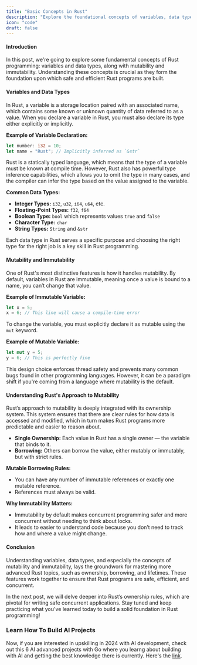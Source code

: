 ```yaml
---
title: "Basic Concepts in Rust"
description: "Explore the foundational concepts of variables, data types, and the principles of mutability and immutability in Rust, complete with detailed examples."
icon: "code"
draft: false
---
```


#### Introduction

In this post, we're going to explore some fundamental concepts of Rust programming: variables and data types, along with mutability and immutability. Understanding these concepts is crucial as they form the foundation upon which safe and efficient Rust programs are built.

#### Variables and Data Types

In Rust, a variable is a storage location paired with an associated name, which contains some known or unknown quantity of data referred to as a value. When you declare a variable in Rust, you must also declare its type either explicitly or implicitly.

**Example of Variable Declaration:**
```rust
let number: i32 = 10;
let name = "Rust"; // Implicitly inferred as `&str`
```
Rust is a statically typed language, which means that the type of a variable must be known at compile time. However, Rust also has powerful type inference capabilities, which allows you to omit the type in many cases, and the compiler can infer the type based on the value assigned to the variable.

**Common Data Types:**
- **Integer Types:** `i32`, `u32`, `i64`, `u64`, etc.
- **Floating-Point Types:** `f32`, `f64`
- **Boolean Type:** `bool` which represents values `true` and `false`
- **Character Type:** `char`
- **String Types:** `String` and `&str`

Each data type in Rust serves a specific purpose and choosing the right type for the right job is a key skill in Rust programming.

#### Mutability and Immutability

One of Rust's most distinctive features is how it handles mutability. By default, variables in Rust are immutable, meaning once a value is bound to a name, you can’t change that value.

**Example of Immutable Variable:**
```rust
let x = 5;
x = 6; // This line will cause a compile-time error
```
To change the variable, you must explicitly declare it as mutable using the `mut` keyword.

**Example of Mutable Variable:**
```rust
let mut y = 5;
y = 6; // This is perfectly fine
```
This design choice enforces thread safety and prevents many common bugs found in other programming languages. However, it can be a paradigm shift if you're coming from a language where mutability is the default.

#### Understanding Rust's Approach to Mutability

Rust’s approach to mutability is deeply integrated with its ownership system. This system ensures that there are clear rules for how data is accessed and modified, which in turn makes Rust programs more predictable and easier to reason about.

- **Single Ownership:** Each value in Rust has a single owner — the variable that binds to it.
- **Borrowing:** Others can borrow the value, either mutably or immutably, but with strict rules.

**Mutable Borrowing Rules:**
- You can have any number of immutable references or exactly one mutable reference.
- References must always be valid.

**Why Immutability Matters:**
- Immutability by default makes concurrent programming safer and more concurrent without needing to think about locks.
- It leads to easier to understand code because you don’t need to track how and where a value might change.

#### Conclusion

Understanding variables, data types, and especially the concepts of mutability and immutability, lays the groundwork for mastering more advanced Rust topics, such as ownership, borrowing, and lifetimes. These features work together to ensure that Rust programs are safe, efficient, and concurrent.

In the next post, we will delve deeper into Rust’s ownership rules, which are pivotal for writing safe concurrent applications. Stay tuned and keep practicing what you've learned today to build a solid foundation in Rust programming!

### Learn How To Build AI Projects

Now, if you are interested in upskilling in 2024 with AI development, check out this 6 AI advanced projects with Go where you learng about building with AI and getting the best knowledge there is currently. Here's the [link](https://akhilsharmatech.gumroad.com/l/zgxqq).